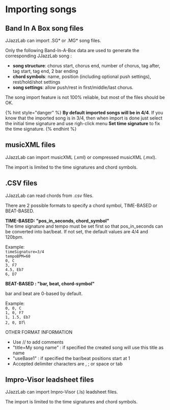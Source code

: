 # Importing songs

## Band In A Box song files

JJazzLab can import .SG\* or .MG\* song files.

Only the following Band-In-A-Box data are used to generate the corresponding JJazzLab song :

* **song structure**: chorus start, chorus end, number of chorus, tag after, tag start, tag end, 2 bar ending
* **chord symbols**: name, position (including optional push settings), rest/hold/shot settings
* **song settings**: allow push/rest in first/middle/last chorus.

The song import feature is not 100% reliable, but most of the files should be OK.

{% hint style="danger" %}
**By default imported songs will be in 4/4**. If you know that the imported song is in 3/4, then when import is done just select the initial time signature and use righ-click menu **Set time signature** to fix the time signature.
{% endhint %}

## musicXML files

JJazzLab can import musicXML (.xml) or compressed musicXML (.mxl).&#x20;

The import is limited to the time signatures and chord symbols.

## .CSV files

JJazzLab can read chords from .csv files.&#x20;

There are 2 possible formats to specify a chord symbol, TIME-BASED or BEAT-BASED.

**TIME-BASED: "pos\_in\_seconds, chord\_symbol"**\
The time signature and tempo must be set first so that pos\_in\_seconds can be converted into bar/beat. If not set, the default values are 4/4 and 120bpm.

Example:\
`timeSignature=3/4`\
`tempoBPM=60`\
`0, C`\
`3, F7`\
`4.5, Eb7`\
`6, D7`

**BEAT-BASED : "bar, beat, chord-symbol"**

bar and beat are 0-based by default.

Example:\
`0, 0, C`\
`1, 0, F7`\
`1, 1.5, Eb7`\
`2, 0, D7`\


OTHER FORMAT INFORMATION

* Use // to add comments
* "title=My song name" : if specified the created song will use this title as name
* "useBase1" : if specified the bar/beat positions start at 1
* Accepted delimiter characters are , ; or space or tab

## Impro-Visor leadsheet files

JJazzLab can import Impro-Visor (.ls) leadsheet files.&#x20;

The import is limited to the time signatures and chord symbols.

